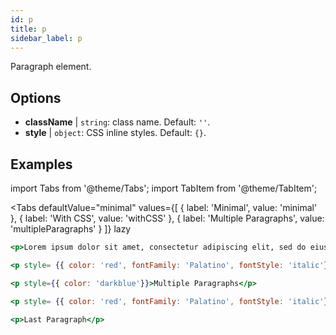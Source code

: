```yaml
---
id: p
title: p
sidebar_label: p
---
```


Paragraph element.

## Options

* __className__ | `string`: class name. Default: `''`.
* __style__ | `object`: CSS inline styles. Default: `{}`.


## Examples

import Tabs from '@theme/Tabs';
import TabItem from '@theme/TabItem';

<Tabs
    defaultValue="minimal"
    values={[
        { label: 'Minimal', value: 'minimal' },
        { label: 'With CSS', value: 'withCSS' },
        { label: 'Multiple Paragraphs', value: 'multipleParagraphs' }
    ]}
    lazy
>

<TabItem value="minimal">

```jsx live
<p>Lorem ipsum dolor sit amet, consectetur adipiscing elit, sed do eiusmod tempor incididunt ut labore et dolore magna aliqua. Ut enim ad minim veniam, quis nostrud exercitation ullamco laboris nisi ut aliquip ex ea commodo consequat. Duis aute irure dolor in reprehenderit in voluptate velit esse cillum dolore eu fugiat nulla pariatur. Excepteur sint occaecat cupidatat non proident, sunt in culpa qui officia deserunt mollit anim id est laborum.</p>
```

</TabItem>

<TabItem value="withCSS">

```jsx live
<p style= {{ color: 'red', fontFamily: 'Palatino', fontStyle: 'italic'}}>Lorem ipsum dolor sit amet, consectetur adipiscing elit, sed do eiusmod tempor incididunt ut labore et dolore magna aliqua. Ut enim ad minim veniam, quis nostrud exercitation ullamco laboris nisi ut aliquip ex ea commodo consequat. Duis aute irure dolor in reprehenderit in voluptate velit esse cillum dolore eu fugiat nulla pariatur. Excepteur sint occaecat cupidatat non proident, sunt in culpa qui officia deserunt mollit anim id est laborum.</p>
```
</TabItem>

<TabItem value="multipleParagraphs">

```jsx live
<p style={{ color: 'darkblue'}}>Multiple Paragraphs</p>

<p style= {{ color: 'red', fontFamily: 'Palatino', fontStyle: 'italic'}}>Lorem ipsum dolor sit amet, consectetur adipiscing elit, sed do eiusmod tempor incididunt ut labore et dolore magna aliqua. Ut enim ad minim veniam, quis nostrud exercitation ullamco laboris nisi ut aliquip ex ea commodo consequat. Duis aute irure dolor in reprehenderit in voluptate velit esse cillum dolore eu fugiat nulla pariatur. Excepteur sint occaecat cupidatat non proident, sunt in culpa qui officia deserunt mollit anim id est laborum.</p>

<p>Last Paragraph</p>
```
</TabItem>

</Tabs>
